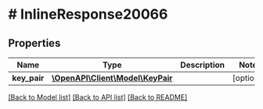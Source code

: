 # # InlineResponse20066

## Properties

Name | Type | Description | Notes
------------ | ------------- | ------------- | -------------
**key_pair** | [**\OpenAPI\Client\Model\KeyPair**](KeyPair.md) |  | [optional]

[[Back to Model list]](../../README.md#models) [[Back to API list]](../../README.md#endpoints) [[Back to README]](../../README.md)
